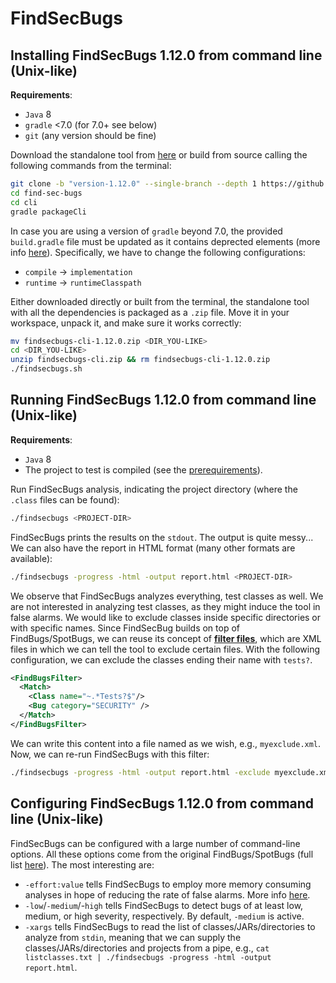 # FindSecBugs

## Installing FindSecBugs 1.12.0 from command line (Unix-like)

**Requirements**:

- `Java` 8
- `gradle` <7.0 (for 7.0+ see below)
- `git` (any version should be fine)

Download the standalone tool from [here](https://github.com/find-sec-bugs/find-sec-bugs/releases/tag/version-1.12.0) or build from source calling the following commands from the terminal:

```sh
git clone -b "version-1.12.0" --single-branch --depth 1 https://github.com/find-sec-bugs/find-sec-bugs
cd find-sec-bugs
cd cli
gradle packageCli
```

In case you are using a version of `gradle` beyond 7.0, the provided `build.gradle` file must be updated as it contains deprected elements (more info [here](https://stackoverflow.com/questions/23796404/could-not-find-method-compile-for-arguments-gradle)). Specifically, we have to change the following configurations:
  - `compile` -> `implementation`
  - `runtime` -> `runtimeClasspath`

Either downloaded directly or built from the terminal, the standalone tool with all the dependencies is packaged as a `.zip` file. Move it in your workspace, unpack it, and make sure it works correctly:

```sh
mv findsecbugs-cli-1.12.0.zip <DIR_YOU-LIKE>
cd <DIR_YOU-LIKE>
unzip findsecbugs-cli.zip && rm findsecbugs-cli-1.12.0.zip
./findsecbugs.sh
```

## Running FindSecBugs 1.12.0 from command line (Unix-like)

**Requirements**:

- `Java` 8
- The project to test is compiled (see the [prerequirements](../README.md)).

Run FindSecBugs analysis, indicating the project directory (where the `.class` files can be found):

```sh
./findsecbugs <PROJECT-DIR>
```

FindSecBugs prints the results on the `stdout`. The output is quite messy... We can also have the report in HTML format (many other formats are available):

```sh
./findsecbugs -progress -html -output report.html <PROJECT-DIR>
```

We observe that FindSecBugs analyzes everything, test classes as well. We are not interested in analyzing test classes, as they might induce the tool in false alarms. We would like to exclude classes inside specific directories or with specific names. Since FindSecBug builds on top of FindBugs/SpotBugs, we can reuse its concept of [**filter files**](https://spotbugs.readthedocs.io/en/latest/filter.html), which are XML files in which we can tell the tool to exclude certain files. With the following configuration, we can exclude the classes ending their name with `tests?`. 

```xml
<FindBugsFilter>
  <Match>
    <Class name="~.*Tests?$"/>
    <Bug category="SECURITY" />
  </Match>
</FindBugsFilter>
```

We can write this content into a file named as we wish, e.g., `myexclude.xml`. Now, we can re-run FindSecBugs with this filter:

```sh
./findsecbugs -progress -html -output report.html -exclude myexclude.xml <PROJECT-DIR>
```

## Configuring FindSecBugs 1.12.0 from command line (Unix-like)

FindSecBugs can be configured with a large number of command-line options. All these options come from the original FindBugs/SpotBugs (full list [here](https://spotbugs.readthedocs.io/en/latest/running.html#common-command-line-options)). The most interesting are:

- `-effort:value` tells FindSecBugs to employ more memory consuming analyses in hope of reducing the rate of false alarms. More info [here](https://spotbugs.readthedocs.io/en/latest/effort.html).
- `-low`/`-medium`/-`high` tells FindSecBugs to detect bugs of at least low, medium, or high severity, respectively. By default, `-medium` is active.
- `-xargs` tells FindSecBugs to read the list of classes/JARs/directories to analyze from `stdin`, meaning that we can supply the classes/JARs/directories and projects from a pipe, e.g., `cat listclasses.txt | ./findsecbugs -progress -html -output report.html`.
